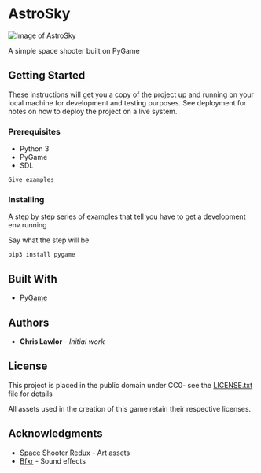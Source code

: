 # AstroSky

![Image of AstroSky](https://i.imgur.com/VTQshlP.png)

A simple space shooter built on PyGame



## Getting Started

These instructions will get you a copy of the project up and running on your local machine for development and testing purposes. See deployment for notes on how to deploy the project on a live system.

### Prerequisites

* Python 3
* PyGame
* SDL

```
Give examples
```

### Installing

A step by step series of examples that tell you have to get a development env running

Say what the step will be

```
pip3 install pygame
```

## Built With

* [PyGame](https://www.pygame.org/news)


## Authors

* **Chris Lawlor** - *Initial work*


## License

This project is placed in the public domain under CC0- see the [LICENSE.txt](LICENSE.txt) file for details

All assets used in the creation of this game retain their respective licenses.

## Acknowledgments

* [Space Shooter Redux](http://kenney.nl/assets/space-shooter-redux) - Art assets
* [Bfxr](https://rometools.github.io/rome/) - Sound effects